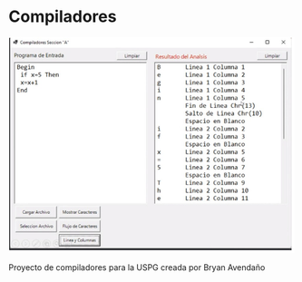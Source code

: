 # Compiladores

![alt text](./assets/images/imagenReferencia.jpeg)

Proyecto de compiladores para la USPG creada por Bryan Avendaño
